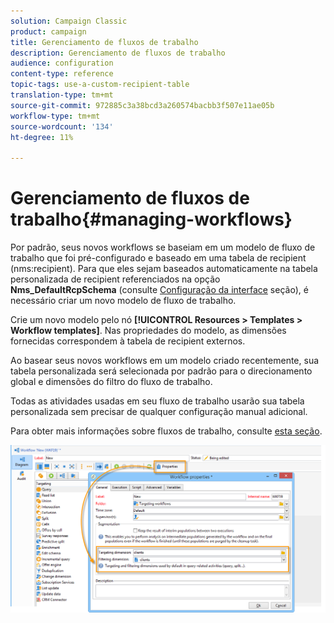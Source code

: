 ```yaml
---
solution: Campaign Classic
product: campaign
title: Gerenciamento de fluxos de trabalho
description: Gerenciamento de fluxos de trabalho
audience: configuration
content-type: reference
topic-tags: use-a-custom-recipient-table
translation-type: tm+mt
source-git-commit: 972885c3a38bcd3a260574bacbb3f507e11ae05b
workflow-type: tm+mt
source-wordcount: '134'
ht-degree: 11%

---
```



# Gerenciamento de fluxos de trabalho{#managing-workflows}

Por padrão, seus novos workflows se baseiam em um modelo de fluxo de trabalho que foi pré-configurado e baseado em uma tabela de recipient (nms:recipient). Para que eles sejam baseados automaticamente na tabela personalizada de recipient referenciados na opção **Nms_DefaultRcpSchema** (consulte [Configuração da interface](../../configuration/using/configuring-the-interface.md) seção), é necessário criar um novo modelo de fluxo de trabalho.

Crie um novo modelo pelo nó **[!UICONTROL Resources > Templates > Workflow templates]**. Nas propriedades do modelo, as dimensões fornecidas correspondem à tabela de recipient externos.

Ao basear seus novos workflows em um modelo criado recentemente, sua tabela personalizada será selecionada por padrão para o direcionamento global e dimensões do filtro do fluxo de trabalho.

Todas as atividades usadas em seu fluxo de trabalho usarão sua tabela personalizada sem precisar de qualquer configuração manual adicional.

Para obter mais informações sobre fluxos de trabalho, consulte [esta seção](../../workflow/using/about-workflows.md).

![](assets/cfg_external_table_workflow.png)

